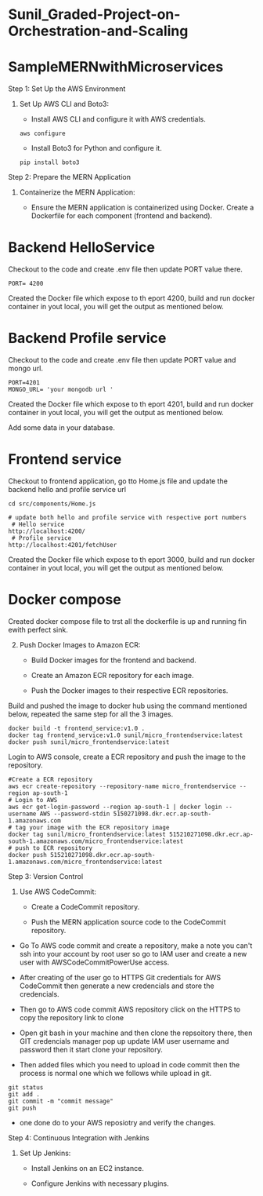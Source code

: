 # Sunil_Graded-Project-on-Orchestration-and-Scaling

# SampleMERNwithMicroservices

Step 1: Set Up the AWS Environment

1. Set Up AWS CLI and Boto3:
   - Install AWS CLI and configure it with AWS credentials.
    
   ```
   aws configure
   ```
    - Install Boto3 for Python and configure it.

   ```
   pip install boto3
   ```
   
Step 2: Prepare the MERN Application

1. Containerize the MERN Application:

   - Ensure the MERN application is containerized using Docker. Create a Dockerfile for each component (frontend and backend).

# Backend HelloService
Checkout to the code and create .env file then update PORT value there.
```
PORT= 4200
```
Created the Docker file which expose to th eport 4200, build and run docker container in yout local, you will get the output as mentioned below.


# Backend Profile service 
Checkout to the code and create .env file then update PORT value and mongo url.
```
PORT=4201
MONGO_URL= 'your mongodb url ' 
```
Created the Docker file which expose to th eport 4201, build and run docker container in yout local, you will get the output as mentioned below.

Add some data in your database.


# Frontend service 

Checkout to frontend application, go tto Home.js file and update the backend hello and profile service url
```
cd src/components/Home.js

# update both hello and profile service with respective port numbers
 # Hello service 
http://localhost:4200/     
 # Profile service 
http://localhost:4201/fetchUser             
```
Created the Docker file which expose to th eport 3000, build and run docker container in yout local, you will get the output as mentioned below.


# Docker compose
Created docker compose file to trst all the dockerfile is up and running fin ewith perfect sink.


2. Push Docker Images to Amazon ECR:

   - Build Docker images for the frontend and backend.

   - Create an Amazon ECR repository for each image.

   - Push the Docker images to their respective ECR repositories.

Build and pushed the image to docker hub using the command mentioned below, repeated the same step for all the 3 images.
```
docker build -t frontend_service:v1.0 .
docker tag frontend_service:v1.0 sunil/micro_frontendservice:latest
docker push sunil/micro_frontendservice:latest
```
Login to AWS console, create a ECR repository and push the image to the repository.
```
#Create a ECR repository 
aws ecr create-repository --repository-name micro_frontendservice --region ap-south-1
# Login to AWS
aws ecr get-login-password --region ap-south-1 | docker login --username AWS --password-stdin 5150271098.dkr.ecr.ap-south-1.amazonaws.com
# tag your image with the ECR repository image
docker tag sunil/micro_frontendservice:latest 515210271098.dkr.ecr.ap-south-1.amazonaws.com/micro_frontendservice:latest
# push to ECR repository
docker push 515210271098.dkr.ecr.ap-south-1.amazonaws.com/micro_frontendservice:latest
```
Step 3: Version Control

1. Use AWS CodeCommit:

   - Create a CodeCommit repository.

   - Push the MERN application source code to the CodeCommit repository.

* Go To AWS code commit and create a repository, make a note you can't ssh into your account by root user so go to IAM user and create a new user with  AWSCodeCommitPowerUse access.
* After creating of the user go to HTTPS Git credentials for AWS CodeCommit then generate a new credencials and store the credencials.

* Then go to AWS code commit AWS repository click on the HTTPS to copy the repository link to clone 

* Open git bash in your machine and then clone the repsoitory there, then GIT credencials manager pop up update IAM user username and password then it start clone your repository.
* Then added files which you need to upload in code commit then the process is normal one which we follows while upload in git.
```
git status
git add .
git commit -m "commit message"
git push 
```
* one done do to your AWS reposiotry and verify the changes.


Step 4: Continuous Integration with Jenkins

1. Set Up Jenkins:

   - Install Jenkins on an EC2 instance.

   - Configure Jenkins with necessary plugins.
